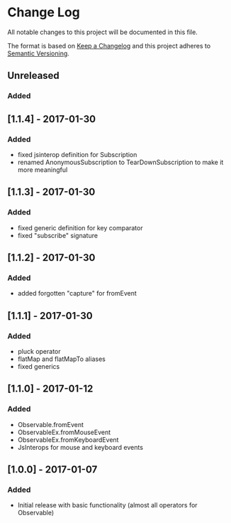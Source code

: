 # Change Log
All notable changes to this project will be documented in this file.

The format is based on [Keep a Changelog](http://keepachangelog.com/) 
and this project adheres to [Semantic Versioning](http://semver.org/).

## Unreleased
### Added

## [1.1.4] - 2017-01-30
### Added
- fixed jsinterop definition for Subscription
- renamed AnonymousSubscription to TearDownSubscription to make it more meaningful

## [1.1.3] - 2017-01-30
### Added
- fixed generic definition for key comparator
- fixed "subscribe" signature

## [1.1.2] - 2017-01-30
### Added
- added forgotten "capture" for fromEvent

## [1.1.1] - 2017-01-30
### Added
- pluck operator
- flatMap and flatMapTo aliases
- fixed generics

## [1.1.0] - 2017-01-12
### Added
- Observable.fromEvent
- ObservableEx.fromMouseEvent
- ObservableEx.fromKeyboardEvent
- JsInterops for mouse and keyboard events

## [1.0.0] - 2017-01-07
### Added
- Initial release with basic functionality (almost all operators for Observable)
